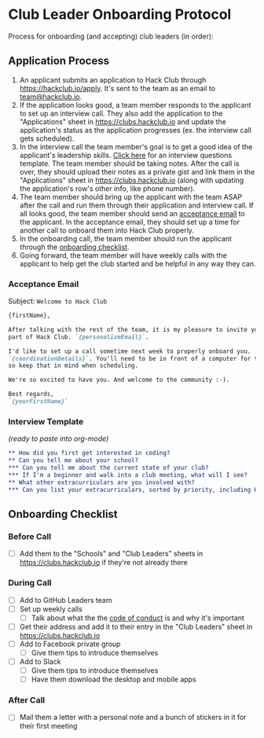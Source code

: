 # Club Leader Onboarding Protocol

Process for onboarding (and accepting) club leaders (in order):

## Application Process

1. An applicant submits an application to Hack Club through
   https://hackclub.io/apply. It's sent to the team as an email to
   team@hackclub.io.
2. If the application looks good, a team member responds to the applicant to set
   up an interview call. They also add the application to the "Applications"
   sheet in https://clubs.hackclub.io and update the application's status as the
   application progresses (ex. the interview call gets scheduled).
3. In the interview call the team member's goal is to get a good idea of the
   applicant's leadership skills. [Click here](#interview-template) for an
   interview questions template. The team member should be taking notes. After
   the call is over, they should upload their notes as a private gist and link
   them in the "Applications" sheet in https://clubs.hackclub.io (along with
   updating the application's row's other info, like phone number).
4. The team member should bring up the applicant with the team ASAP after the
   call and run them through their application and interview call. If all looks
   good, the team member should send an [acceptance email](#acceptance-email) to
   the applicant. In the acceptance email, they should set up a time for another
   call to onboard them into Hack Club properly.
5. In the onboarding call, the team member should run the applicant through the
   [onboarding checklist](#onboarding-checklist).
6. Going forward, the team member will have weekly calls with the applicant to
   help get the club started and be helpful in any way they can.

### Acceptance Email

Subject: `Welcome to Hack Club`

```md
{firstName},

After talking with the rest of the team, it is my pleasure to invite you to be a
part of Hack Club. `{personalizeEmail}`.

I'd like to set up a call sometime next week to properly onboard you.
`{coordinationDetails}`. You'll need to be in front of a computer for this call,
so keep that in mind when scheduling.

We're so excited to have you. And welcome to the community :-).

Best regards,  
`{yourFirstName}`
```

### Interview Template

_(ready to paste into org-mode)_

```org
** How did you first get interested in coding?
** Can you tell me about your school?
*** Can you tell me about the current state of your club?
*** If I'm a beginner and walk into a club meeting, what will I see?
** What other extracurriculars are you involved with?
*** Can you list your extracurriculars, sorted by priority, including Hack Club?
```

## Onboarding Checklist

### Before Call

- [ ] Add them to the "Schools" and "Club Leaders" sheets in
  https://clubs.hackclub.io if they're not already there

### During Call

- [ ] Add to GitHub Leaders team
- [ ] Set up weekly calls
  - [ ] Talk about what the the [code of conduct][code-of-conduct] is and why
        it's important
- [ ] Get their address and add it to their entry in the "Club Leaders" sheet in
  https://clubs.hackclub.io
- [ ] Add to Facebook private group
  - [ ] Give them tips to introduce themselves
- [ ] Add to Slack
  - [ ] Give them tips to introduce themselves
  - [ ] Have them download the desktop and mobile apps

[code-of-conduct]: https://github.com/hackclub/hackclub/blob/master/CONDUCT.md

### After Call

- [ ] Mail them a letter with a personal note and a bunch of stickers in it for
  their first meeting
